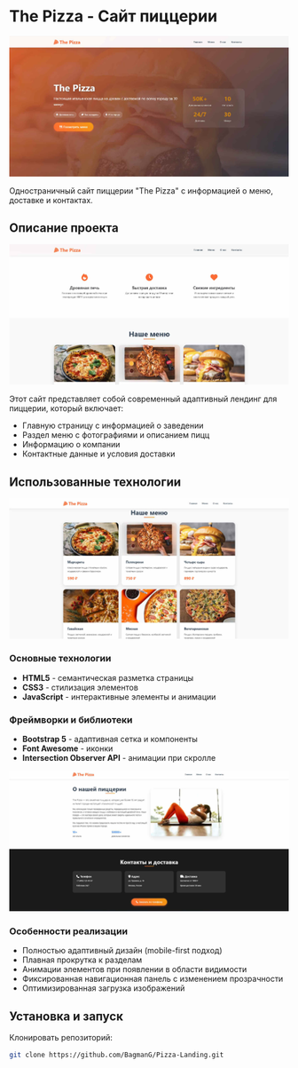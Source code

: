 # The Pizza - Сайт пиццерии

![Главная](docs/pic0.jpg)

Одностраничный сайт пиццерии "The Pizza" с информацией о меню, доставке и контактах.

## Описание проекта

![Информация](docs/pic1.jpg)

Этот сайт представляет собой современный адаптивный лендинг для пиццерии, который включает:
- Главную страницу с информацией о заведении
- Раздел меню с фотографиями и описанием пицц
- Информацию о компании
- Контактные данные и условия доставки

## Использованные технологии

![Меню](docs/pic2.jpg)

### Основные технологии
- **HTML5** - семантическая разметка страницы
- **CSS3** - стилизация элементов
- **JavaScript** - интерактивные элементы и анимации

### Фреймворки и библиотеки
- **Bootstrap 5** - адаптивная сетка и компоненты
- **Font Awesome** - иконки
- **Intersection Observer API** - анимации при скролле

![О нас](docs/pic3.jpg)

### Особенности реализации
- Полностью адаптивный дизайн (mobile-first подход)
- Плавная прокрутка к разделам
- Анимации элементов при появлении в области видимости
- Фиксированная навигационная панель с изменением прозрачности
- Оптимизированная загрузка изображений

## Установка и запуск

Клонировать репозиторий:
   ```bash
   git clone https://github.com/BagmanG/Pizza-Landing.git